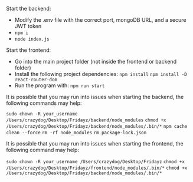 Start the backend:
- Modify the .env file with the correct port, mongoDB URL, and a secure JWT token
- `npm i`
- `node index.js`

Start the frontend:
- Go into the main project folder (not inside the frontend or backend folder)
- Install the following project dependencies:
  `npm install`
  `npm install -D react-router-dom`
- Run the program with:
  `npm run start`

It is possible that you may run into issues when starting the backend, the following commands may help:

`sudo chown -R your_username /Users/crazydog/Desktop/Fridayz/backend/node_modules`
`chmod +x /Users/crazydog/Desktop/Fridayz/backend/node_modules/.bin/*`
`npm cache clean --force`
`rm -rf node_modules`
`rm package-lock.json`

It is possible that you may run into issues when starting the frontend, the following command may help:

`sudo chown -R your_username /Users/crazydog/Desktop/Fridayz`
`chmod +x /Users/crazydog/Desktop/Fridayz/frontend/node_modules/.bin/*`
`chmod +x /Users/crazydog/Desktop/Fridayz/backend/node_modules/.bin/*`

